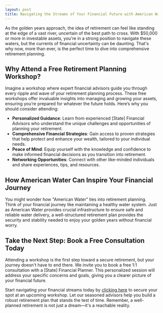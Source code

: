 ```yaml
---
layout: post
title: Navigating the Streams of Your Financial Future with American Water
---
```



As the golden years approach, the idea of retirement can feel like standing at the edge of a vast river, uncertain of the best path to cross. With $50,000 or more in investable assets, you're in a strong position to navigate these waters, but the currents of financial uncertainty can be daunting. That's why now, more than ever, is the perfect time to dive into comprehensive retirement planning. 

## Why Attend a Free Retirement Planning Workshop?

Imagine a workshop where expert financial advisors guide you through every ripple and wave of your retirement planning process. These free workshops offer invaluable insights into managing and growing your assets, ensuring you’re prepared for whatever the future holds. Here’s why you should consider attending:

- **Personalized Guidance**: Learn from experienced [State] Financial Advisors who understand the unique challenges and opportunities of planning your retirement.
- **Comprehensive Financial Strategies**: Gain access to proven strategies that help protect and enhance your wealth, tailored to your individual needs.
- **Peace of Mind**: Equip yourself with the knowledge and confidence to make informed financial decisions as you transition into retirement.
- **Networking Opportunities**: Connect with other like-minded individuals and share experiences, tips, and resources.

## How American Water Can Inspire Your Financial Journey

You might wonder how "American Water" ties into retirement planning. Think of your financial journey like maintaining a healthy water system. Just as American Water provides crucial infrastructure to ensure safe and reliable water delivery, a well-structured retirement plan provides the security and stability needed to enjoy your golden years without financial worry. 

## Take the Next Step: Book a Free Consultation Today

Attending a workshop is the first step toward a secure retirement, but your journey doesn't have to end there. We invite you to book a free 1:1 consultation with a [State] Financial Planner. This personalized session will address your specific concerns and goals, giving you a clearer picture of your financial future.

Start navigating your financial streams today by [clicking here](https://workshopsforretirement.com) to secure your spot at an upcoming workshop. Let our seasoned advisors help you build a robust retirement plan that stands the test of time. Remember, a well-planned retirement is not just a dream—it's a reachable reality.